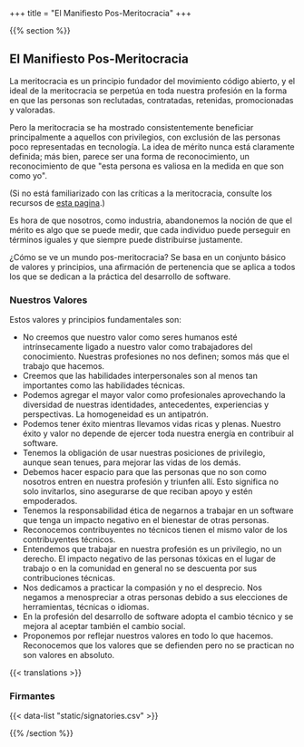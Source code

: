 +++
title = "El Manifiesto Pos-Meritocracia"
+++

{{% section %}}

## El Manifiesto Pos-Meritocracia

La meritocracia es un principio fundador del movimiento código abierto, y el ideal de la meritocracia se perpetúa en toda nuestra profesión en la forma en que las personas son reclutadas, contratadas, retenidas, promocionadas y valoradas.

Pero la meritocracia se ha mostrado consistentemente beneficiar principalmente a aquellos con privilegios, con exclusión de las personas poco representadas en tecnología. La idea de mérito nunca está claramente definida; más bien, parece ser una forma de reconocimiento, un reconocimiento de que "esta persona es valiosa en la medida en que son como yo".

(Si no está familiarizado con las críticas a la meritocracia, consulte los recursos de <a href="/meritocracy/">esta pagina</a>.)

Es hora de que nosotros, como industria, abandonemos la noción de que el mérito es algo que se puede medir, que cada individuo puede perseguir en términos iguales y que siempre puede distribuirse justamente.

¿Cómo se ve un mundo pos-meritocracia? Se basa en un conjunto básico de valores y principios, una afirmación de pertenencia que se aplica a todos los que se dedican a la práctica del desarrollo de software.

### Nuestros Valores


Estos valores y principios fundamentales son:

* No creemos que nuestro valor como seres humanos esté intrínsecamente ligado a nuestro valor como trabajadores del conocimiento. Nuestras profesiones no nos definen; somos más que el trabajo que hacemos.
* Creemos que las habilidades interpersonales son al menos tan importantes como las habilidades técnicas.
* Podemos agregar el mayor valor como profesionales aprovechando la diversidad de nuestras identidades, antecedentes, experiencias y perspectivas. La homogeneidad es un antipatrón.
* Podemos tener éxito mientras llevamos vidas ricas y plenas. Nuestro éxito y valor no depende de ejercer toda nuestra energía en contribuir al software.
* Tenemos la obligación de usar nuestras posiciones de privilegio, aunque sean tenues, para mejorar las vidas de los demás.
* Debemos hacer espacio para que las personas que no son como nosotros entren en nuestra profesión y triunfen allí. Esto significa no solo invitarlos, sino asegurarse de que reciban apoyo y estén empoderados.
* Tenemos la responsabilidad ética de negarnos a trabajar en un software que tenga un impacto negativo en el bienestar de otras personas.
* Reconocemos contribuyentes no técnicos tienen el mismo valor de los contribuyentes técnicos.
* Entendemos que trabajar en nuestra profesión es un privilegio, no un derecho. El impacto negativo de las personas tóxicas en el lugar de trabajo o en la comunidad en general no se descuenta por sus contribuciones técnicas.
* Nos dedicamos a practicar la compasión y no el desprecio. Nos negamos a menospreciar a otras personas debido a sus elecciones de herramientas, técnicas o idiomas.
* En la profesión del desarrollo de software adopta el cambio técnico y se mejora al aceptar también el cambio social.
* Proponemos por reflejar nuestros valores en todo lo que hacemos. Reconocemos que los valores que se defienden pero no se practican no son valores en absoluto.

{{< translations >}}

### Firmantes

{{< data-list "static/signatories.csv" >}}

{{% /section %}}
